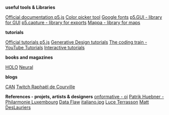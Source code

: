 **useful tools & Libraries**

[Official documentation p5.js](https://p5js.org/reference/)
[Color picker tool](https://g.co/kgs/Ax3EoK)
[Google fonts](https://fonts.google.com/)
[p5.GUI - library for GUI](https://github.com/bitcraftlab/p5.gui)
[p5.capture - library for exports](https://github.com/tapioca24/p5.capture)
[Mappa - library for maps](https://github.com/cvalenzuela/Mappa)

**tutorials**

[Official tutorials p5.js](https://p5js.org/learn/)
[Generative Design tutorials](http://www.generative-gestaltung.de/2/)
[The coding train - YouTube Tutorials](https://thecodingtrain.com/)
[Interactive tutorials](https://netizen.org/netnet)

**books and magazines**

[HOLO](https://www.holo.mg/shop/holo-1/)
[Neural](https://neural.it/)

**blogs**

[CAN](https://www.creativeapplications.net/)
[Twitch Raphaël de Courville](https://www.twitch.tv/sableraph)

**References - projets, artists & designers**
[onformative - oi](https://onformative.com/work/oi/)
[Patrik Huebner - Philarmonie Luxembourg](https://www.patrik-huebner.com/generative-design/philharmonie-luxembourg-a-dynamic-identity-that-interacts-with-the-sound-of-live-music/)
[Data Flaw](https://www.instagram.com/data.flaw)
[italiano.jpg](https://www.instagram.com/italiano.jpg/)
[Luce Terrasson](https://www.instagram.com/lucetrsn/)
[Matt DesLauriers](https://www.instagram.com/mattdesl_art/)

